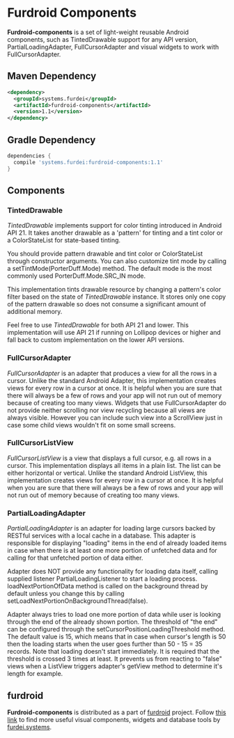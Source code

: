 # Furdroid Components

**Furdroid-components** is a set of light-weight reusable
Android components, such as TintedDrawable support for any API version, PartialLoadingAdapter,
FullCursorAdapter and visual widgets to work with FullCursorAdapter.

## Maven Dependency

```xml
<dependency>
  <groupId>systems.furdei</groupId>
  <artifactId>furdroid-components</artifactId>
  <version>1.1</version>
</dependency>
```

## Gradle Dependency

```groovy
dependencies {
  compile 'systems.furdei:furdroid-components:1.1'
}

```

## Components

### TintedDrawable

*TintedDrawable* implements support for color tinting introduced in Android API 21.
It takes another drawable as a 'pattern' for tinting and a tint color or
a ColorStateList for state-based tinting.

You should provide pattern drawable and tint color or ColorStateList through constructor arguments.
You can also customize tint mode by calling a setTintMode(PorterDuff.Mode) method. The default mode is the most
commonly used PorterDuff.Mode.SRC_IN mode.

This implementation tints drawable resource by changing a pattern's color filter based on the
state of *TintedDrawable* instance. It stores only one copy of the pattern drawable
so does not consume a significant amount of additional memory.

Feel free to use *TintedDrawable* for both API 21 and lower. This implementation
will use API 21 if running on Lollipop devices or higher and fall back to custom implementation
on the lower API versions.

### FullCursorAdapter

*FullCursorAdapter* is an adapter that produces a view for all the rows in a cursor. Unlike the standard Android
Adapter, this implementation creates views for every row in a cursor
at once. It is helpful when you are sure that there will always be a few of rows and your app
will not run out of memory because of creating too many views. Widgets that use FullCursorAdapter
do not provide neither scrolling nor view recycling because all views are always visible.
However you can include such view into a ScrollView just in case some child views wouldn't fit
on some small screens.

### FullCursorListView

*FullCursorListView* is a view that displays a full cursor, e.g. all rows in a cursor.
This implementation displays all items in a plain list.
The list can be either horizontal or vertical. Unlike the standard Android
ListView, this implementation creates views for every row in
a cursor at once. It is helpful when you are sure that there will always be a few of rows and
your app will not run out of memory because of creating too many views.

### PartialLoadingAdapter

*PartialLoadingAdapter* is an adapter for loading large cursors backed by RESTful services
with a local cache in a database. This adapter is responsible for displaying "loading" items
in the end of already loaded items in case when there is at least one more portion of
unfetched data and for calling for that unfetched portion of data either.

Adapter does NOT provide any functionality for loading data itself, calling supplied listener
PartialLoadingListener to start a loading process. loadNextPortionOfData method is called
on the background thread by default unless you change this by calling
setLoadNextPortionOnBackgroundThread(false).

Adapter always tries to load one more portion of data while user is looking through the end
of the already shown portion. The threshold of "the end" can be configured through the
setCursorPositionLoadingThreshold method. The default value is 15, which means that in case
when cursor's length is 50 then the loading starts when the user goes further than 50 - 15 = 35
records. Note that loading doesn't start immediately. It is required that the threshold is
crossed 3 times at least. It prevents us from reacting to "false" views when a ListView
triggers adapter's getView method to determine it's length for example.

## furdroid

**Furdroid-components** is distributed as a part of [furdroid](https://github.com/furdei/furdroid) project.
Follow [this link](https://github.com/furdei/furdroid) to find more useful visual components, widgets and database
tools by [furdei.systems](http://www.furdei.systems).
